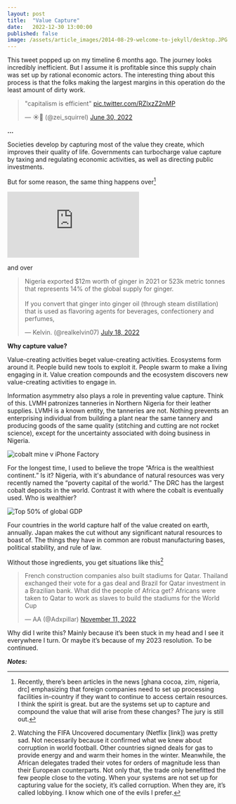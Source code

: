 ```yaml
---
layout: post
title:  "Value Capture"
date:   2022-12-30 13:00:00
published: false
image: /assets/article_images/2014-08-29-welcome-to-jekyll/desktop.JPG
---
```


This tweet popped up on my timeline 6 months ago. The journey looks incredibly inefficient. But I assume it is profitable since this supply chain was set up by rational economic actors. The interesting thing about this process is that the folks making the largest margins in this operation do the least amount of dirty work.

<blockquote class="twitter-tweet" data-theme="light"><p lang="fr" dir="ltr">&quot;capitalism is efficient&quot; <a href="https://t.co/RZlxzZ2nMP">pic.twitter.com/RZlxzZ2nMP</a></p>&mdash; ☀️👀 (@zei_squirrel) <a href="https://twitter.com/zei_squirrel/status/1542625232208502784?ref_src=twsrc%5Etfw">June 30, 2022</a></blockquote>

**...**

Societies develop by capturing most of the value they create, which improves their quality of life. Governments can turbocharge value capture by taxing and regulating economic activities, as well as directing public investments.

But for some reason, the same thing happens over[^1]

![](https://www.nytimes.com/2022/01/27/learning/whats-going-on-in-this-graph-feb-2-2022.html)

and over

<blockquote class="twitter-tweet" data-theme="light"><p lang="en" dir="ltr">Nigeria exported $12m worth of ginger in 2021 or 523k metric tonnes that represents 14% of the global supply for ginger.<br><br>If you convert that ginger into ginger oil (through steam distillation) that is used as flavoring agents for beverages, confectionery and perfumes,</p>&mdash; Kelvin. (@realkelvin07) <a href="https://twitter.com/realkelvin07/status/1548992194714943488?ref_src=twsrc%5Etfw">July 18, 2022</a></blockquote> <script async src="https://platform.twitter.com/widgets.js" charset="utf-8"></script>

**Why capture value?**

Value-creating activities beget value-creating activities. Ecosystems form around it. People build new tools to exploit it. People swarm to make a living engaging in it. Value creation compounds and the ecosystem discovers new value-creating activities to engage in.

Information asymmetry also plays a role in preventing value capture. Think of this. LVMH patronizes tanneries in Northern Nigeria for their leather supplies. LVMH is a known entity, the tanneries are not. Nothing prevents an enterprising individual from building a plant near the same tannery and producing goods of the same quality (stitching and cutting are not rocket science), except for the uncertainty associated with doing business in Nigeria.

![cobalt mine v iPhone Factory]()

For the longest time, I used to believe the trope “Africa is the wealthiest continent.” Is it? Nigeria, with it's abundance of natural resources was very recently named the “poverty capital of the world.” The DRC has the largest cobalt deposits in the world. Contrast it with where the cobalt is eventually used. Who is wealthier?

![Top 50% of global GDP ](https://www.visualcapitalist.com/visualizing-the-94-trillion-world-economy-in-one-chart/)

Four countries in the world capture half of the value created on earth, annually. Japan makes the cut without any significant natural resources to boast of. The things they have in common are robust manufacturing bases, political stability, and rule of law.

Without those ingredients, you get situations like this[^2]

<blockquote class="twitter-tweet"><p lang="en" dir="ltr">French construction companies also built stadiums for Qatar. Thailand exchanged their vote for a gas deal and Brazil for Qatar investment in a Brazilian bank. What did the people of Africa get? Africans were taken to Qatar to work as slaves to build the stadiums for the World Cup</p>&mdash; AA (@Adxpillar) <a href="https://twitter.com/Adxpillar/status/1591069818090041345?ref_src=twsrc%5Etfw">November 11, 2022</a></blockquote> <script async src="https://platform.twitter.com/widgets.js" charset="utf-8"></script>

Why did I write this? Mainly because it’s been stuck in my head and I see it everywhere I turn. Or maybe it’s because of my 2023 resolution. To be continued.

**_Notes:_**

[^1]: Recently, there’s been articles in the news [ghana cocoa, zim, nigeria, drc] emphasizing that foreign companies need to set up processing facilities in-country if they want to continue to access certain resources. I think the spirit is great. but are the systems set up to capture and compound the value that will arise from these changes? The jury is still out.

[^2]: Watching the FIFA Uncovered documentary (Netflix [link]) was pretty sad. Not necessarily because it confirmed what we knew about corruption in world football. Other countries signed deals for gas to provide energy and and warm their homes in the winter. Meanwhile, the African delegates traded their votes for orders of magnitude less than their European counterparts. Not only that, the trade only benefitted the few people close to the voting. When your systems are not set up for capturing value for the society, it’s called corruption. When they are, it’s called lobbying. I know which one of the evils I prefer.


